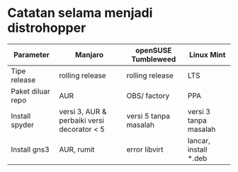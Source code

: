 # Catatan selama menjadi distrohopper

| Parameter         | Manjaro                                     | openSUSE Tumbleweed   | Linux Mint            | 
| ---               | ---                                         | ---                   | ---                   |
| Tipe release      | rolling release                             | rolling release       | LTS                   |
| Paket diluar repo | AUR                                         | OBS/ factory          | PPA                   |
| Install spyder    | versi 3, AUR & perbaiki versi decorator < 5 | versi 5 tanpa masalah | versi 3 tanpa masalah |
| Install gns3      | AUR, rumit                                  | error libvirt         | lancar, install *.deb |

